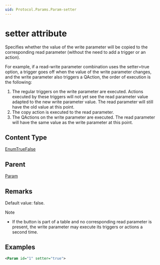 ```yaml
---
uid: Protocol.Params.Param-setter
---
```


# setter attribute

Specifies whether the value of the write parameter will be copied to the corresponding read parameter (without the need to add a trigger or an action).

For example, if a read-write parameter combination uses the setter=true option, a trigger goes off when the value of the write parameter changes, and the write parameter also triggers a QAction, the order of execution is the following:

1. The regular triggers on the write parameter are executed. Actions executed by these triggers will not yet see the read parameter value adapted to the new write parameter value. The read parameter will still have the old value at this point.
1. The copy action is executed to the read parameter.
1. The QActions on the write parameter are executed. The read parameter will have the same value as the write parameter at this point.

## Content Type

[EnumTrueFalse](xref:Protocol-EnumTrueFalse)

## Parent

[Param](xref:Protocol.Params.Param)

## Remarks

Default value: false.

> [!NOTE]
>
> - If the button is part of a table and no corresponding read parameter is present, the write parameter may execute its triggers or actions a second time.

## Examples

```xml
<Param id="1" setter="true">
```
